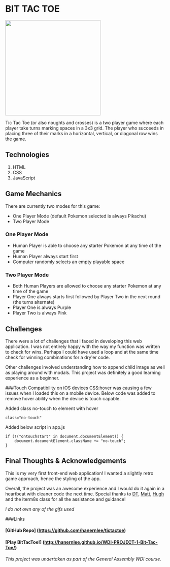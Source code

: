# BIT TAC TOE

<img src="http://i.imgur.com/2Oh1cV1.png" width="300"/>

Tic Tac Toe (or also noughts and crosses) is a two player game where each player take turns marking spaces in a 3x3 grid. The player who succeeds in placing three of their marks in a horizontal, vertical, or diagonal row wins the game.

## Technologies

1. HTML
2. CSS
3. JavaScript

## Game Mechanics

There are currently two modes for this game:
- One Player Mode (default Pokemon selected is always Pikachu)
- Two Player Mode

### One Player Mode
- Human Player is able to choose any starter Pokemon at any time of the game
- Human Player always start first
- Computer randomly selects an empty playable space

### Two Player Mode
- Both Human Players are allowed to choose any starter Pokemon at any time of the game
- Player One always starts first followed by Player Two in the next round (the turns alternate)
- Player One is always Purple
- Player Two is always Pink

## Challenges

There were a lot of challenges that I faced in developing this web application. I was not entirely happy with the way my function was written to check for wins. Perhaps I could have used a loop and at the same time check for winning combinations for a dry'er code.

Other challenges involved understanding how to append child image as well as playing around with modals. This project was definitely a good learning experience as a beginner.


###Touch Compatibility on iOS devices
CSS:hover was causing a few issues when I loaded this on a mobile device. Below code was added to remove hover ability when the device is touch capable.

Added class no-touch to element with hover

```
class="no-touch"
```
Added below script in app.js

```
if (!("ontouchstart" in document.documentElement)) {
    document.documentElement.className += "no-touch";
}
```

## Final Thoughts & Acknowledgements

This is my very first front-end web application! I wanted a slightly retro game approach, hence the styling of the app.

Overall, the project was an awesome experience and I would do it again in a heartbeat with cleaner code the next time. Special thanks to [DT](https://github.com/epoch), [Matt](https://github.com/mattswann), [Hugh](https://github.com/hughfm) and the iterm8s class for all the assistance and guidance!

*I do not own any of the gifs used*

###Links

#### [GitHub Repo] (https://github.com/hanernlee/tictactoe)

#### [Play BitTacToe!] (http://hanernlee.github.io/WDI-PROJECT-1-Bit-Tac-Toe/)

*This project was undertaken as part of the General Assembly WDI course.*
